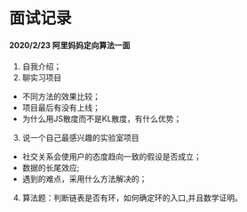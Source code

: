 # 面试记录

#### 2020/2/23 阿里妈妈定向算法一面
1. 自我介绍；
2. 聊实习项目
  - 不同方法的效果比较；
  - 项目最后有没有上线；
  - 为什么用JS散度而不是KL散度，有什么优势；
3. 说一个自己最感兴趣的实验室项目
  - 社交关系会使用户的态度趋向一致的假设是否成立；
  - 数据的长尾效应;
  - 遇到的难点，采用什么方法解决的；
4. 算法题：判断链表是否有环，如何确定环的入口,并且数学证明。

